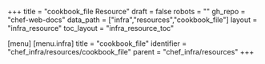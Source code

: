 +++
title = "cookbook_file Resource"
draft = false
robots = ""
gh_repo = "chef-web-docs"
data_path = ["infra","resources","cookbook_file"]
layout = "infra_resource"
toc_layout = "infra_resource_toc"

[menu]
  [menu.infra]
    title = "cookbook_file"
    identifier = "chef_infra/resources/cookbook_file"
    parent = "chef_infra/resources"
+++

<!-- The contents of this page are automatically generated from the cookbook_file.yaml file in the data directory. -->
<!-- To suggest a change, edit the https://github.com/chef/chef/blob/master/lib/chef/resource/cookbook_file.rb file
      and submit a pull request to the https://github.com/chef/chef repository. -->
